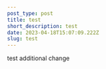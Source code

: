 ```yaml
---
post_type: post
title: test
short_description: test
date: 2023-04-18T15:07:09.222Z
slug: test
---
```

test additional change